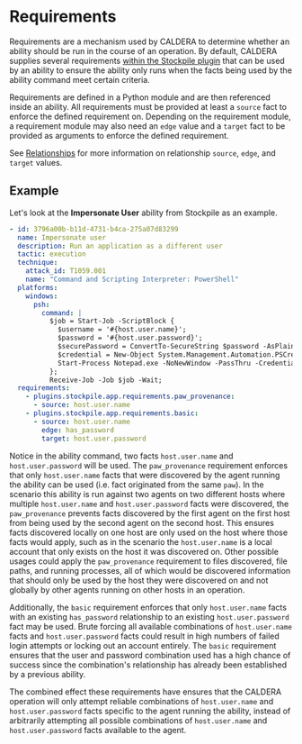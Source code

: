 # Requirements

Requirements are a mechanism used by CALDERA to determine whether an ability should be run in the course of an
operation. By default, CALDERA supplies several requirements [within the Stockpile plugin](https://github.com/mitre/stockpile/tree/master/app/requirements)
that can be used by an ability to ensure the ability only runs when the facts being used by the ability command meet
certain criteria.

Requirements are defined in a Python module and are then referenced inside an ability. All requirements must be provided
at least a `source` fact to enforce the defined requirement on. Depending on the requirement module, a requirement
module may also need an `edge` value and a `target` fact to be provided as arguments to enforce the defined requirement.

See [Relationships](Relationships.md) for more information on relationship `source`, `edge`, and `target` values.


## Example

Let's look at the **Impersonate User** ability from Stockpile as an example.

```yaml
- id: 3796a00b-b11d-4731-b4ca-275a07d83299
  name: Impersonate user
  description: Run an application as a different user
  tactic: execution
  technique:
    attack_id: T1059.001
    name: "Command and Scripting Interpreter: PowerShell"
  platforms:
    windows:
      psh:
        command: |
          $job = Start-Job -ScriptBlock {
            $username = '#{host.user.name}';
            $password = '#{host.user.password}';
            $securePassword = ConvertTo-SecureString $password -AsPlainText -Force;
            $credential = New-Object System.Management.Automation.PSCredential $username, $securePassword;
            Start-Process Notepad.exe -NoNewWindow -PassThru -Credential $credential;
          };
          Receive-Job -Job $job -Wait;
  requirements:
    - plugins.stockpile.app.requirements.paw_provenance:
      - source: host.user.name
    - plugins.stockpile.app.requirements.basic:
      - source: host.user.name
        edge: has_password
        target: host.user.password
```

Notice in the ability command, two facts `host.user.name` and `host.user.password` will be used. The `paw_provenance`
requirement enforces that only `host.user.name` facts that were discovered by the agent running the ability can be used
(i.e. fact originated from the same `paw`). In the scenario this ability is run against two agents on two different
hosts where multiple `host.user.name` and `host.user.password` facts were discovered, the `paw_provenance` prevents
facts discovered by the first agent on the first host from being used by the second agent on the second host. This
ensures facts discovered locally on one host are only used on the host where those facts would apply, such as in the
scenario the `host.user.name` is a local account that only exists on the host it was discovered on. Other possible
usages could apply the `paw_provenance` requirement to files discovered, file paths, and running processes, all of
which would be discovered information that should only be used by the host they were discovered on and not globally by
other agents running on other hosts in an operation.

Additionally, the `basic` requirement enforces that only `host.user.name` facts with an existing `has_password`
relationship to an existing `host.user.password` fact may be used. Brute forcing all available combinations of
`host.user.name` facts and `host.user.password` facts could result in high numbers of failed login attempts or locking
out an account entirely. The `basic` requirement ensures that the user and password combination used has a high chance
of success since the combination's relationship has already been established by a previous ability.

The combined effect these requirements have ensures that the CALDERA operation will only attempt reliable combinations
of `host.user.name` and `host.user.password` facts specific to the agent running the ability, instead of arbitrarily
attempting all possible combinations of `host.user.name` and `host.user.password` facts available to the agent.
